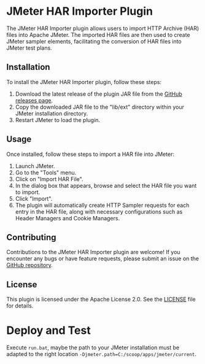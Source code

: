 # JMeter HAR Importer Plugin

The JMeter HAR Importer plugin allows users to import HTTP Archive (HAR) files into Apache JMeter. The imported HAR files are then used to create JMeter sampler elements, facilitating the conversion of HAR files into JMeter test plans.

## Installation

To install the JMeter HAR Importer plugin, follow these steps:

1. Download the latest release of the plugin JAR file from the [GitHub releases page](https://github.com/your-username/your-repository/releases).
2. Copy the downloaded JAR file to the "lib/ext" directory within your JMeter installation directory.
3. Restart JMeter to load the plugin.

## Usage

Once installed, follow these steps to import a HAR file into JMeter:

1. Launch JMeter.
2. Go to the "Tools" menu.
3. Click on "Import HAR File".
4. In the dialog box that appears, browse and select the HAR file you want to import.
5. Click "Import".
6. The plugin will automatically create HTTP Sampler requests for each entry in the HAR file, along with necessary configurations such as Header Managers and Cookie Managers.

## Contributing

Contributions to the JMeter HAR Importer plugin are welcome! If you encounter any bugs or have feature requests, please submit an issue on the [GitHub repository](https://github.com/your-username/your-repository/issues).

## License

This plugin is licensed under the Apache License 2.0. See the [LICENSE](LICENSE) file for details.

# Deploy and Test

Execute `run.bat`, maybe the path to your JMeter installation must be adapted to the right location `-Djmeter.path=C:/scoop/apps/jmeter/current`.
